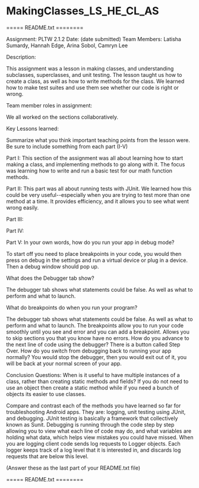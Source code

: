 # MakingClasses_LS_HE_CL_AS
===== README.txt ========

Assignment: PLTW 2.1.2
Date: (date submitted)
Team Members: Latisha Sumardy, Hannah Edge, Arina Sobol, Camryn Lee 

Description:

This assignment was a lesson in making classes, and understanding subclasses, superclasses, and unit testing. The lesson taught us how to create a class, as well as how to write methods for the class. We learned how to make test suites and use them see whether our code is right or wrong. 

Team member roles in assignment: 

We all worked on the sections collaboratively.

Key Lessons learned:

Summarize what you think important teaching points from the lesson were.  Be sure to
include something from each part (I-V)

Part I: 
This section of the assignment was all about learning how to start making a class, and implementing methods to go along with it. The focus was learning how to write and run a basic test for our math function methods.

Part II:
This part was all about running tests with JUnit. We learned how this could be very useful--especially when you are trying to test more than one method at a time. It provides efficiency, and it allows you to see what went wrong easily. 

Part III:

Part IV:

Part V:
In your own words, how do you run your app in debug mode?

To start off you need to place breakpoints in your code, you would then press on debug in the settings and run a virtual device or plug in a device. Then a debug window should pop up.

What does the Debugger tab show?

The debugger tab shows what statements could be false. As well as what to perform and what to launch.

What do breakpoints do when you run your program?

The debugger tab shows what statements could be false. As well as what to perform and what to launch.
The breakpoints allow you to run your code smoothly until you see and error and you can add a breakpoint. Allows you to skip sections you that you know have no errors.
How do you advance to the next line of code using the debugger?
There is a button called Step Over.
How do you switch from debugging back to running your app normally?
You would stop the debugger, then you would exit out of it, you will be back at your normal screen of your app.

Conclusion Questions:
When is it useful to have multiple instances of a class, rather than creating static methods and fields?
If you do not need to use an object then create a static method while if you need a bunch of objects its easier to use classes.

Compare and contrast each of the methods you have learned so far for troubleshooting Android apps. They are: logging, unit testing using JUnit, and debugging.
JUnit testing is basically a framework that collectively known as Sunit. Debugging is running through the code step by step allowing you to view what each line of code may do, and what variables are holding what data, which helps view mistakes you could have missed. When you are logging client code sends log requests to Logger objects. Each logger keeps track of a log level that it is interested in, and discards log requests that are below this level.


(Answer these as the last part of your README.txt file)

===== README.txt ========
